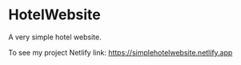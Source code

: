 # HotelWebsite
A very simple hotel website.

To see my project
Netlify link: https://simplehotelwebsite.netlify.app
